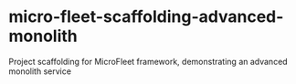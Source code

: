 # micro-fleet-scaffolding-advanced-monolith
Project scaffolding for MicroFleet framework, demonstrating an advanced monolith service
